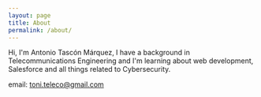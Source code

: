 ```yaml
---
layout: page
title: About
permalink: /about/
---
```


Hi, I'm Antonio Tascón Márquez, I have a background in Telecommunications Engineering and I'm learning about web development, Salesforce and all things related to Cybersecurity.

email: toni.teleco@gmail.com
